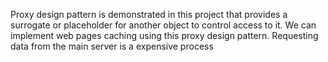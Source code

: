 Proxy design pattern is demonstrated in this project that provides a surrogate or placeholder for another object to control access to it. We can implement web pages caching using this proxy design pattern. Requesting data from the main server is a expensive process



